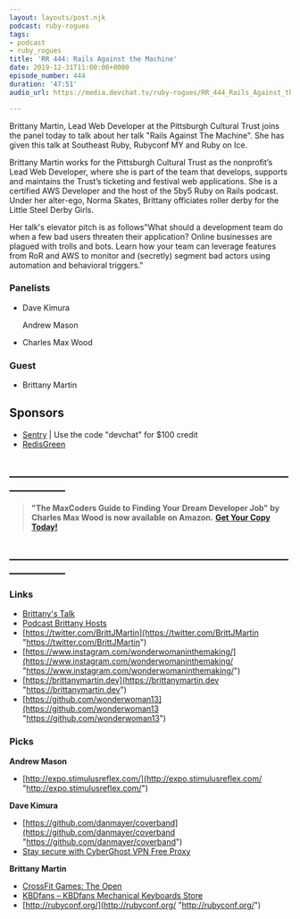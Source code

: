 ```yaml
---
layout: layouts/post.njk
podcast: ruby-rogues
tags:
- podcast
- ruby_rogues
title: 'RR 444: Rails Against the Machine'
date: 2019-12-31T11:00:00+0000
episode_number: 444
duration: '47:51'
audio_url: https://media.devchat.tv/ruby-rogues/RR_444_Rails_Against_the_Machine.mp3

---
```

Brittany Martin, Lead Web Developer at the Pittsburgh Cultural Trust joins the panel today to talk about her talk "Rails Against The Machine".  She has given this talk at Southeast Ruby, Rubyconf MY and Ruby on Ice.

Brittany Martin works for the Pittsburgh Cultural Trust as the nonprofit’s Lead Web Developer, where she is part of the team that develops, supports and maintains the Trust’s ticketing and festival web applications. She is a certified AWS Developer and the host of the 5by5 Ruby on Rails podcast. Under her alter-ego, Norma Skates, Brittany officiates roller derby for the Little Steel Derby Girls.

Her talk's elevator pitch is as follows"What should a development team do when a few bad users threaten their application? Online businesses are plagued with trolls and bots. Learn how your team can leverage features from RoR and AWS to monitor and (secretly) segment bad actors using automation and behavioral triggers."

### Panelists

* Dave Kimura

  Andrew Mason
* Charles Max Wood

### Guest

* Brittany Martin

## Sponsors

* [Sentry](http://sentry.io/) | Use the code "devchat" for $100 credit
* [RedisGreen](https://redisgreen.net/)

## **____________________________________________________________**

> **"The MaxCoders Guide to Finding Your Dream Developer Job" by Charles Max Wood is now available on Amazon.** [**Get Your Copy Today!**](https://www.amazon.com/gp/product/B081MBL5C9/ref=as_li_ss_tl?ie=UTF8&linkCode=sl1&tag=devchattv-20&linkId=9d61363241636e2546ef46abba198746&language=en_US)

## **____________________________________________________________**

### Links

* [Brittany's Talk ]( https://www.youtube.com/watch?v=bmIfkcAQEE8 "Rails Against The Machine")
* [Podcast Brittany Hosts](http://5by5.tv/rubyonrails)
* [https://twitter.com/BrittJMartin](https://twitter.com/BrittJMartin "https://twitter.com/BrittJMartin")
* [https://www.instagram.com/wonderwomaninthemaking/](https://www.instagram.com/wonderwomaninthemaking/ "https://www.instagram.com/wonderwomaninthemaking/")
* [https://brittanymartin.dev](https://brittanymartin.dev "https://brittanymartin.dev")
* [https://github.com/wonderwoman13](https://github.com/wonderwoman13 "https://github.com/wonderwoman13")

### Picks

**Andrew Mason**

* [http://expo.stimulusreflex.com/](http://expo.stimulusreflex.com/ "http://expo.stimulusreflex.com/")

**Dave Kimura**

* [https://github.com/danmayer/coverband](https://github.com/danmayer/coverband "https://github.com/danmayer/coverband")
* [Stay secure with CyberGhost VPN Free Proxy](https://chrome.google.com/webstore/detail/stay-secure-with-cybergho/ffbkglfijbcbgblgflchnbphjdllaogb?hl=en "Stay secure with CyberGhost VPN Free Proxy")

**Brittany Martin**

* [CrossFit Games: The Open](https://games.crossfit.com/sanctionals "CrossFit Games")
* [KBDfans – KBDfans Mechanical Keyboards Store](https://kbdfans.com/ "KBDfans – KBDfans Mechanical Keyboards Store")
* [http://rubyconf.org/](http://rubyconf.org/ "http://rubyconf.org/")